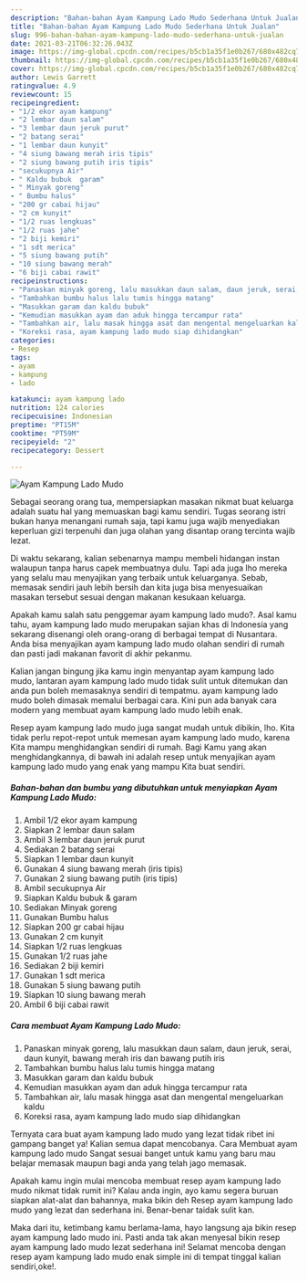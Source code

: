 ```yaml
---
description: "Bahan-bahan Ayam Kampung Lado Mudo Sederhana Untuk Jualan"
title: "Bahan-bahan Ayam Kampung Lado Mudo Sederhana Untuk Jualan"
slug: 996-bahan-bahan-ayam-kampung-lado-mudo-sederhana-untuk-jualan
date: 2021-03-21T06:32:26.043Z
image: https://img-global.cpcdn.com/recipes/b5cb1a35f1e0b267/680x482cq70/ayam-kampung-lado-mudo-foto-resep-utama.jpg
thumbnail: https://img-global.cpcdn.com/recipes/b5cb1a35f1e0b267/680x482cq70/ayam-kampung-lado-mudo-foto-resep-utama.jpg
cover: https://img-global.cpcdn.com/recipes/b5cb1a35f1e0b267/680x482cq70/ayam-kampung-lado-mudo-foto-resep-utama.jpg
author: Lewis Garrett
ratingvalue: 4.9
reviewcount: 15
recipeingredient:
- "1/2 ekor ayam kampung"
- "2 lembar daun salam"
- "3 lembar daun jeruk purut"
- "2 batang serai"
- "1 lembar daun kunyit"
- "4 siung bawang merah iris tipis"
- "2 siung bawang putih iris tipis"
- "secukupnya Air"
- " Kaldu bubuk  garam"
- " Minyak goreng"
- " Bumbu halus"
- "200 gr cabai hijau"
- "2 cm kunyit"
- "1/2 ruas lengkuas"
- "1/2 ruas jahe"
- "2 biji kemiri"
- "1 sdt merica"
- "5 siung bawang putih"
- "10 siung bawang merah"
- "6 biji cabai rawit"
recipeinstructions:
- "Panaskan minyak goreng, lalu masukkan daun salam, daun jeruk, serai, daun kunyit, bawang merah iris dan bawang putih iris"
- "Tambahkan bumbu halus lalu tumis hingga matang"
- "Masukkan garam dan kaldu bubuk"
- "Kemudian masukkan ayam dan aduk hingga tercampur rata"
- "Tambahkan air, lalu masak hingga asat dan mengental mengeluarkan kaldu"
- "Koreksi rasa, ayam kampung lado mudo siap dihidangkan"
categories:
- Resep
tags:
- ayam
- kampung
- lado

katakunci: ayam kampung lado 
nutrition: 124 calories
recipecuisine: Indonesian
preptime: "PT15M"
cooktime: "PT59M"
recipeyield: "2"
recipecategory: Dessert

---
```



![Ayam Kampung Lado Mudo](https://img-global.cpcdn.com/recipes/b5cb1a35f1e0b267/680x482cq70/ayam-kampung-lado-mudo-foto-resep-utama.jpg)

Sebagai seorang orang tua, mempersiapkan masakan nikmat buat keluarga adalah suatu hal yang memuaskan bagi kamu sendiri. Tugas seorang istri bukan hanya menangani rumah saja, tapi kamu juga wajib menyediakan keperluan gizi terpenuhi dan juga olahan yang disantap orang tercinta wajib lezat.

Di waktu  sekarang, kalian sebenarnya mampu membeli hidangan instan walaupun tanpa harus capek membuatnya dulu. Tapi ada juga lho mereka yang selalu mau menyajikan yang terbaik untuk keluarganya. Sebab, memasak sendiri jauh lebih bersih dan kita juga bisa menyesuaikan masakan tersebut sesuai dengan makanan kesukaan keluarga. 



Apakah kamu salah satu penggemar ayam kampung lado mudo?. Asal kamu tahu, ayam kampung lado mudo merupakan sajian khas di Indonesia yang sekarang disenangi oleh orang-orang di berbagai tempat di Nusantara. Anda bisa menyajikan ayam kampung lado mudo olahan sendiri di rumah dan pasti jadi makanan favorit di akhir pekanmu.

Kalian jangan bingung jika kamu ingin menyantap ayam kampung lado mudo, lantaran ayam kampung lado mudo tidak sulit untuk ditemukan dan anda pun boleh memasaknya sendiri di tempatmu. ayam kampung lado mudo boleh dimasak memalui berbagai cara. Kini pun ada banyak cara modern yang membuat ayam kampung lado mudo lebih enak.

Resep ayam kampung lado mudo juga sangat mudah untuk dibikin, lho. Kita tidak perlu repot-repot untuk memesan ayam kampung lado mudo, karena Kita mampu menghidangkan sendiri di rumah. Bagi Kamu yang akan menghidangkannya, di bawah ini adalah resep untuk menyajikan ayam kampung lado mudo yang enak yang mampu Kita buat sendiri.

<!--inarticleads1-->

##### Bahan-bahan dan bumbu yang dibutuhkan untuk menyiapkan Ayam Kampung Lado Mudo:

1. Ambil 1/2 ekor ayam kampung
1. Siapkan 2 lembar daun salam
1. Ambil 3 lembar daun jeruk purut
1. Sediakan 2 batang serai
1. Siapkan 1 lembar daun kunyit
1. Gunakan 4 siung bawang merah (iris tipis)
1. Gunakan 2 siung bawang putih (iris tipis)
1. Ambil secukupnya Air
1. Siapkan  Kaldu bubuk &amp; garam
1. Sediakan  Minyak goreng
1. Gunakan  Bumbu halus
1. Siapkan 200 gr cabai hijau
1. Gunakan 2 cm kunyit
1. Siapkan 1/2 ruas lengkuas
1. Gunakan 1/2 ruas jahe
1. Sediakan 2 biji kemiri
1. Gunakan 1 sdt merica
1. Gunakan 5 siung bawang putih
1. Siapkan 10 siung bawang merah
1. Ambil 6 biji cabai rawit




<!--inarticleads2-->

##### Cara membuat Ayam Kampung Lado Mudo:

1. Panaskan minyak goreng, lalu masukkan daun salam, daun jeruk, serai, daun kunyit, bawang merah iris dan bawang putih iris
1. Tambahkan bumbu halus lalu tumis hingga matang
1. Masukkan garam dan kaldu bubuk
1. Kemudian masukkan ayam dan aduk hingga tercampur rata
1. Tambahkan air, lalu masak hingga asat dan mengental mengeluarkan kaldu
1. Koreksi rasa, ayam kampung lado mudo siap dihidangkan




Ternyata cara buat ayam kampung lado mudo yang lezat tidak ribet ini gampang banget ya! Kalian semua dapat mencobanya. Cara Membuat ayam kampung lado mudo Sangat sesuai banget untuk kamu yang baru mau belajar memasak maupun bagi anda yang telah jago memasak.

Apakah kamu ingin mulai mencoba membuat resep ayam kampung lado mudo nikmat tidak rumit ini? Kalau anda ingin, ayo kamu segera buruan siapkan alat-alat dan bahannya, maka bikin deh Resep ayam kampung lado mudo yang lezat dan sederhana ini. Benar-benar taidak sulit kan. 

Maka dari itu, ketimbang kamu berlama-lama, hayo langsung aja bikin resep ayam kampung lado mudo ini. Pasti anda tak akan menyesal bikin resep ayam kampung lado mudo lezat sederhana ini! Selamat mencoba dengan resep ayam kampung lado mudo enak simple ini di tempat tinggal kalian sendiri,oke!.

